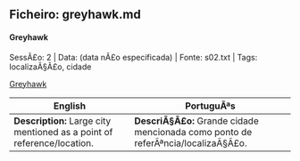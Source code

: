 ﻿## Ficheiro: greyhawk.md

#### Greyhawk

SessÃ£o: 2 | Data: (data nÃ£o especificada) | Fonte: s02.txt | Tags: localizaÃ§Ã£o, cidade

[Greyhawk](greyhawk.png)

| English | PortuguÃªs |
|---------|-----------|
| **Description:** Large city mentioned as a point of reference/location. | **DescriÃ§Ã£o:** Grande cidade mencionada como ponto de referÃªncia/localizaÃ§Ã£o. |


























